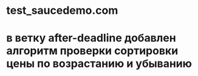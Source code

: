 # test_saucedemo.com
# в ветку after-deadline добавлен алгоритм проверки сортировки цены по возрастанию и убыванию
